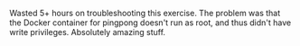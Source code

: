 Wasted 5+ hours on troubleshooting this exercise. The problem was that the Docker container for pingpong doesn't run as root, and thus didn't have write privileges. Absolutely amazing stuff.